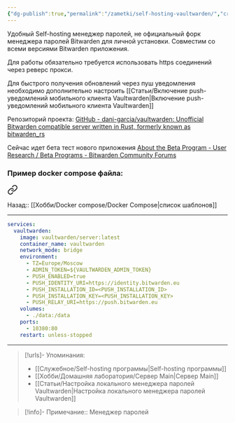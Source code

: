 ```yaml
---
{"dg-publish":true,"permalink":"/zametki/self-hosting-vaultwarden/","created":"2024-07-03 19:56","updated":"2024-10-01T20:37:31+03:00"}
---
```


Удобный Self-hosting менеджер паролей, не официальный форк менеджера паролей Bitwarden для личной установки. Совместим со всеми версиями Bitwarden приложения. 

Для работы обязательно требуется использовать https соединений через реверс прокси.

Для быстрого получения обновлений через пуш уведомления необходимо дополнительно настроить [[Статьи/Включение push-уведомлений мобильного клиента Vaultwarden\|Включение push-уведомлений мобильного клиента Vaultwarden]]

Репозиторий проекта: [GitHub - dani-garcia/vaultwarden: Unofficial Bitwarden compatible server written in Rust, formerly known as bitwarden\_rs](https://github.com/dani-garcia/vaultwarden)

Сейчас идет бета тест нового приложения [About the Beta Program - User Research / Beta Programs - Bitwarden Community Forums](https://community.bitwarden.com/t/about-the-beta-program/39185/57)

### Пример docker compose файла:

<div class="transclusion internal-embed is-loaded"><a class="markdown-embed-link" href="/docker-compose/vaultwarden/" aria-label="Open link"><svg xmlns="http://www.w3.org/2000/svg" width="24" height="24" viewBox="0 0 24 24" fill="none" stroke="currentColor" stroke-width="2" stroke-linecap="round" stroke-linejoin="round" class="svg-icon lucide-link"><path d="M10 13a5 5 0 0 0 7.54.54l3-3a5 5 0 0 0-7.07-7.07l-1.72 1.71"></path><path d="M14 11a5 5 0 0 0-7.54-.54l-3 3a5 5 0 0 0 7.07 7.07l1.71-1.71"></path></svg></a><div class="markdown-embed">




Назад:: [[Хобби/Docker compose/Docker Compose\|список шаблонов]]

---
```yaml
services:
  vaultwarden:
    image: vaultwarden/server:latest
    container_name: vaultwarden
    network_mode: bridge
    environment:
      - TZ=Europe/Moscow
      - ADMIN_TOKEN=${VAULTWARDEN_ADMIN_TOKEN}
      - PUSH_ENABLED=true
      - PUSH_IDENTITY_URI=https://identity.bitwarden.eu
      - PUSH_INSTALLATION_ID=<PUSH_INSTALLATION_ID>
      - PUSH_INSTALLATION_KEY=<PUSH_INSTALLATION_KEY>
      - PUSH_RELAY_URI=https://push.bitwarden.eu
    volumes:
      - ./data:/data
    ports:
      - 10380:80
    restart: unless-stopped
```



</div></div>


---
> [!urls]- Упоминания:
> - [[Служебное/Self-hosting программы\|Self-hosting программы]]
> - [[Хобби/Домашняя лаборатория/Сервер Main\|Сервер Main]]
> - [[Статьи/Настройка локального менеджера паролей Vaultwarden\|Настройка локального менеджера паролей Vaultwarden]]

> [!info]-
> Примечание:: Менеджер паролей

